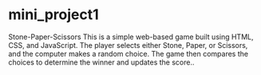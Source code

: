 # mini_project1
Stone-Paper-Scissors
This is a simple web-based game built using HTML, CSS, and JavaScript. The player selects either Stone, Paper, or Scissors, and the computer makes a random choice. The game then compares the choices to determine the winner and updates the score..
